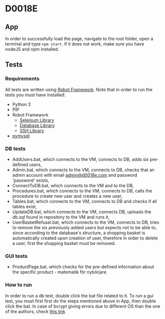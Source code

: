 # D0018E

## App
In order to successfully load the page, navigate to the root folder, open a terminal and type `npm start`. If it does not work, make sure you have nodeJS and npm installed.


## Tests

### Requirements
All tests are written using [Robot Framework](https://robotframework.org/robotframework/latest/RobotFrameworkUserGuide.html).
Note that in order to run the tests you must have installed:
- Python 3
- PIP
- Robot Framework
  - [Selenium Library](https://github.com/robotframework/SeleniumLibrary)
  - [Database Library](https://franz-see.github.io/Robotframework-Database-Library/api/1.2.2/DatabaseLibrary.html)
  - [SSH Library](http://robotframework.org/SSHLibrary/SSHLibrary.html)
- [pymysql](https://pypi.org/project/PyMySQL/)

### DB tests
- AddUsers.bat, which connects to the VM, connects to DB, adds six pre-defined users,
- Admin.bat, which connects to the VM, connects to DB, checks that an admin account with email admin@d0018e.com and password 'password' exists,
- ConnectToDB.bat, which connects to the VM and to the DB,
- Procedures.bat, which connects to the VM, connects to DB, calls the procedure to create new user and creates a new user,
- Tables.bat, which connects to the VM, connects to DB and checks if all tables exist,
- UpdateDB.bat, which connects to the VM, connects DB, uploads the db.sql found in repository to the VM and runs it,
- UserBasketRefusal.bat, which connects to the VM, connects to DB, tries to remove the six previously added users but expects not to be able to, since according to the database's structure, a shopping basket is automatically created upon creation of user, therefore in order to delete a user, first the shopping basket must be removed.

### GUI tests
- ProductPage.bat. which checks for the pre-defined information about the specific product - matematik för nybörjare.

### How to run
In order to run a db test, double click the bat file related to it.
To run a gui test, you must first first do the steps mentioned above in App, then double click the bat.
In case of bcrypt giving errors due to different OS than the one of the authors, check [this link](https://stackoverflow.com/questions/60962219/error-bcrypt-lib-node-is-not-a-valid-win32-application)
